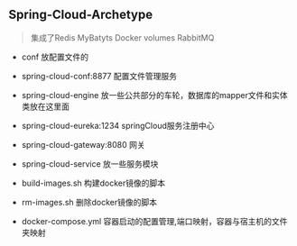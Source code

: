 ## Spring-Cloud-Archetype

> 集成了Redis MyBatyts Docker volumes RabbitMQ

- conf
    放配置文件的
    
- spring-cloud-conf:8877
    配置文件管理服务
    
- spring-cloud-engine
    放一些公共部分的车轮，数据库的mapper文件和实体类放在这里面
    
- spring-cloud-eureka:1234
    springCloud服务注册中心
    
- spring-cloud-gateway:8080
    网关
    
- spring-cloud-service
    放一些服务模块
    
- build-images.sh
    构建docker镜像的脚本
    
- rm-images.sh
    删除docker镜像的脚本
    
- docker-compose.yml
    容器启动的配置管理,端口映射，容器与宿主机的文件夹映射
     
